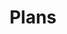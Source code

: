 ---
title: Plans
description: >-
  This is a desc
image: 
draft: false
noindex: true
section2:
  title: "Why Choose Our Plans"
  category: "tiny house"
  class: "category-people"
  icons:
    - title: Learn everything you need
      icon: moon-vie-quartier
      description: >-
        Discover our blog on tiny houses and get our lastest advices on living the tiny dream.
    - title: Customize any plan
      icon: moon-floor-plans
      description: >-
        Ask us to customize any of our plans according to your situation: weather, number of people, esthetic, anything that will make you feel confortable!
    - title: Find a builder
      icon: moon-constructor
      description: >-
        Let us find you a builder, because buying the plan is only the first step to getting your new home.
section3:
  title: We offer the best customer support in the business
  description: >-
    Our team of plan experts, architects and designers have been helping people build their dream homes for over 10 years.


    We are more than happy to help you find a plan or talk though a potential floor plan customization.
  ctaline: Email us anytime at [hello@tinysociety.co](hello@tinysociety.co)
---